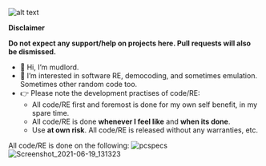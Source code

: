 ![alt text](https://i.imgur.com/p9l3Y02.jpg "Logo Title Text 1")


**Disclaimer**

**Do not expect any support/help on projects here. Pull requests will also be dismissed.**

- 👋 Hi, I’m mudlord. 
- 👀 I’m interested in software RE, democoding, and sometimes emulation. Sometimes other random code too.
- 👉 Please note the development practises of code/RE:
   - All code/RE first and foremost is done for my own self benefit, in my spare time.
   - All code/RE is done **whenever I feel like** and **when its done**.
   - Use **at own risk**. All code/RE is released without any warranties, etc.

All code/RE is done on the following:
![pcspecs](https://user-images.githubusercontent.com/56025978/122656166-88314b00-d19b-11eb-909c-7e8dfe920795.PNG)
![Screenshot_2021-06-19_131323](https://user-images.githubusercontent.com/56025978/122656168-89627800-d19b-11eb-94c4-d1ff02e382f0.png)

